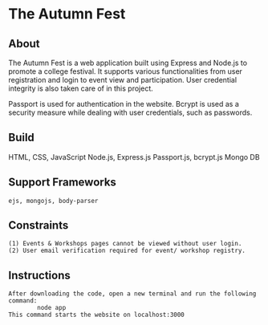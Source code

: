 # The Autumn Fest #
## About ##
The Autumn Fest is a web application built using Express and Node.js to promote a college festival. It supports various functionalities from user registration and login to event view and participation. User credential integrity is also taken care of in this project.

Passport is used for authentication in the website.
Bcrypt is used as a security measure while dealing with user credentials, such as passwords.

## Build ##
  HTML, CSS, JavaScript
  Node.js, Express.js
  Passport.js, bcrypt.js
  Mongo DB

## Support Frameworks ##
	ejs, mongojs, body-parser

## Constraints ##
	(1) Events & Workshops pages cannot be viewed without user login.
	(2) User email verification required for event/ workshop registry.

## Instructions ##
	After downloading the code, open a new terminal and run the following command:
    		node app
	This command starts the website on localhost:3000

